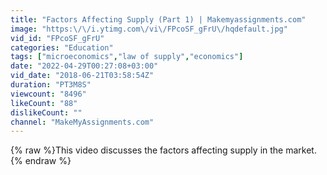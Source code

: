 ```yaml
---
title: "Factors Affecting Supply (Part 1) | Makemyassignments.com"
image: "https:\/\/i.ytimg.com\/vi\/FPcoSF_gFrU\/hqdefault.jpg"
vid_id: "FPcoSF_gFrU"
categories: "Education"
tags: ["microeconomics","law of supply","economics"]
date: "2022-04-29T00:27:08+03:00"
vid_date: "2018-06-21T03:58:54Z"
duration: "PT3M8S"
viewcount: "8496"
likeCount: "88"
dislikeCount: ""
channel: "MakeMyAssignments.com"
---
```

{% raw %}This video discusses the factors affecting supply in the market.{% endraw %}
